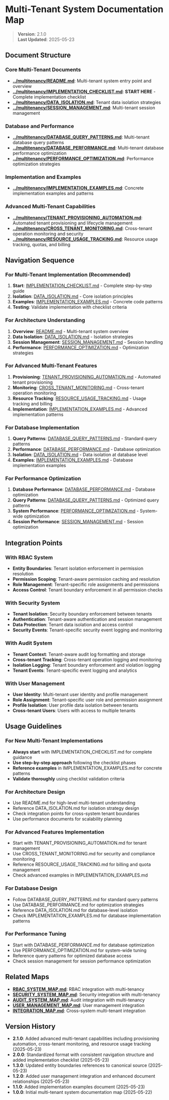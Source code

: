 
# Multi-Tenant System Documentation Map

> **Version**: 2.1.0  
> **Last Updated**: 2025-05-23

## Document Structure

### Core Multi-Tenant Documents
- **[../multitenancy/README.md](../multitenancy/README.md)**: Multi-tenant system entry point and overview
- **[../multitenancy/IMPLEMENTATION_CHECKLIST.md](../multitenancy/IMPLEMENTATION_CHECKLIST.md)**: **START HERE** - Complete implementation checklist
- **[../multitenancy/DATA_ISOLATION.md](../multitenancy/DATA_ISOLATION.md)**: Tenant data isolation strategies
- **[../multitenancy/SESSION_MANAGEMENT.md](../multitenancy/SESSION_MANAGEMENT.md)**: Multi-tenant session management

### Database and Performance
- **[../multitenancy/DATABASE_QUERY_PATTERNS.md](../multitenancy/DATABASE_QUERY_PATTERNS.md)**: Multi-tenant database query patterns
- **[../multitenancy/DATABASE_PERFORMANCE.md](../multitenancy/DATABASE_PERFORMANCE.md)**: Multi-tenant database performance optimization
- **[../multitenancy/PERFORMANCE_OPTIMIZATION.md](../multitenancy/PERFORMANCE_OPTIMIZATION.md)**: Performance optimization strategies

### Implementation and Examples
- **[../multitenancy/IMPLEMENTATION_EXAMPLES.md](../multitenancy/IMPLEMENTATION_EXAMPLES.md)**: Concrete implementation examples and patterns

### Advanced Multi-Tenant Capabilities
- **[../multitenancy/TENANT_PROVISIONING_AUTOMATION.md](../multitenancy/TENANT_PROVISIONING_AUTOMATION.md)**: Automated tenant provisioning and lifecycle management
- **[../multitenancy/CROSS_TENANT_MONITORING.md](../multitenancy/CROSS_TENANT_MONITORING.md)**: Cross-tenant operation monitoring and security
- **[../multitenancy/RESOURCE_USAGE_TRACKING.md](../multitenancy/RESOURCE_USAGE_TRACKING.md)**: Resource usage tracking, quotas, and billing

## Navigation Sequence

### For Multi-Tenant Implementation (Recommended)
1. **Start**: [IMPLEMENTATION_CHECKLIST.md](../multitenancy/IMPLEMENTATION_CHECKLIST.md) - Complete step-by-step guide
2. **Isolation**: [DATA_ISOLATION.md](../multitenancy/DATA_ISOLATION.md) - Core isolation principles
3. **Examples**: [IMPLEMENTATION_EXAMPLES.md](../multitenancy/IMPLEMENTATION_EXAMPLES.md) - Concrete code patterns
4. **Testing**: Validate implementation with checklist criteria

### For Architecture Understanding
1. **Overview**: [README.md](../multitenancy/README.md) - Multi-tenant system overview
2. **Data Isolation**: [DATA_ISOLATION.md](../multitenancy/DATA_ISOLATION.md) - Isolation strategies
3. **Session Management**: [SESSION_MANAGEMENT.md](../multitenancy/SESSION_MANAGEMENT.md) - Session handling
4. **Performance**: [PERFORMANCE_OPTIMIZATION.md](../multitenancy/PERFORMANCE_OPTIMIZATION.md) - Optimization strategies

### For Advanced Multi-Tenant Features
1. **Provisioning**: [TENANT_PROVISIONING_AUTOMATION.md](../multitenancy/TENANT_PROVISIONING_AUTOMATION.md) - Automated tenant provisioning
2. **Monitoring**: [CROSS_TENANT_MONITORING.md](../multitenancy/CROSS_TENANT_MONITORING.md) - Cross-tenant operation monitoring
3. **Resource Tracking**: [RESOURCE_USAGE_TRACKING.md](../multitenancy/RESOURCE_USAGE_TRACKING.md) - Usage tracking and billing
4. **Implementation**: [IMPLEMENTATION_EXAMPLES.md](../multitenancy/IMPLEMENTATION_EXAMPLES.md) - Advanced implementation patterns

### For Database Implementation
1. **Query Patterns**: [DATABASE_QUERY_PATTERNS.md](../multitenancy/DATABASE_QUERY_PATTERNS.md) - Standard query patterns
2. **Performance**: [DATABASE_PERFORMANCE.md](../multitenancy/DATABASE_PERFORMANCE.md) - Database optimization
3. **Isolation**: [DATA_ISOLATION.md](../multitenancy/DATA_ISOLATION.md) - Data isolation at database level
4. **Examples**: [IMPLEMENTATION_EXAMPLES.md](../multitenancy/IMPLEMENTATION_EXAMPLES.md) - Database implementation examples

### For Performance Optimization
1. **Database Performance**: [DATABASE_PERFORMANCE.md](../multitenancy/DATABASE_PERFORMANCE.md) - Database optimization
2. **Query Patterns**: [DATABASE_QUERY_PATTERNS.md](../multitenancy/DATABASE_QUERY_PATTERNS.md) - Optimized query patterns
3. **System Performance**: [PERFORMANCE_OPTIMIZATION.md](../multitenancy/PERFORMANCE_OPTIMIZATION.md) - System-wide optimization
4. **Session Performance**: [SESSION_MANAGEMENT.md](../multitenancy/SESSION_MANAGEMENT.md) - Session optimization

## Integration Points

### With RBAC System
- **Entity Boundaries**: Tenant isolation enforcement in permission resolution
- **Permission Scoping**: Tenant-aware permission caching and resolution
- **Role Management**: Tenant-specific role assignments and permissions
- **Access Control**: Tenant boundary enforcement in all permission checks

### With Security System
- **Tenant Isolation**: Security boundary enforcement between tenants
- **Authentication**: Tenant-aware authentication and session management
- **Data Protection**: Tenant data isolation and access control
- **Security Events**: Tenant-specific security event logging and monitoring

### With Audit System
- **Tenant Context**: Tenant-aware audit log formatting and storage
- **Cross-tenant Tracking**: Cross-tenant operation logging and monitoring
- **Isolation Logging**: Tenant boundary enforcement and violation logging
- **Tenant Events**: Tenant-specific event logging and analytics

### With User Management
- **User Identity**: Multi-tenant user identity and profile management
- **Role Assignment**: Tenant-specific user role and permission assignment
- **Profile Isolation**: User profile data isolation between tenants
- **Cross-tenant Users**: Users with access to multiple tenants

## Usage Guidelines

### For New Multi-Tenant Implementations
- **Always start** with IMPLEMENTATION_CHECKLIST.md for complete guidance
- **Use step-by-step approach** following the checklist phases
- **Reference examples** in IMPLEMENTATION_EXAMPLES.md for concrete patterns
- **Validate thoroughly** using checklist validation criteria

### For Architecture Design
- Use README.md for high-level multi-tenant understanding
- Reference DATA_ISOLATION.md for isolation strategy design
- Check integration points for cross-system tenant boundaries
- Use performance documents for scalability planning

### For Advanced Features Implementation
- Start with TENANT_PROVISIONING_AUTOMATION.md for tenant management
- Use CROSS_TENANT_MONITORING.md for security and compliance monitoring
- Reference RESOURCE_USAGE_TRACKING.md for billing and quota management
- Check advanced examples in IMPLEMENTATION_EXAMPLES.md

### For Database Design
- Follow DATABASE_QUERY_PATTERNS.md for standard query patterns
- Use DATABASE_PERFORMANCE.md for optimization strategies
- Reference DATA_ISOLATION.md for database-level isolation
- Check IMPLEMENTATION_EXAMPLES.md for database implementation patterns

### For Performance Tuning
- Start with DATABASE_PERFORMANCE.md for database optimization
- Use PERFORMANCE_OPTIMIZATION.md for system-wide tuning
- Reference query patterns for optimized database access
- Check session management for session performance optimization

## Related Maps

- **[RBAC_SYSTEM_MAP.md](RBAC_SYSTEM_MAP.md)**: RBAC integration with multi-tenancy
- **[SECURITY_SYSTEM_MAP.md](SECURITY_SYSTEM_MAP.md)**: Security integration with multi-tenancy
- **[AUDIT_SYSTEM_MAP.md](AUDIT_SYSTEM_MAP.md)**: Audit integration with multi-tenancy
- **[USER_MANAGEMENT_MAP.md](USER_MANAGEMENT_MAP.md)**: User management integration
- **[INTEGRATION_MAP.md](INTEGRATION_MAP.md)**: Cross-system multi-tenant integration

## Version History

- **2.1.0**: Added advanced multi-tenant capabilities including provisioning automation, cross-tenant monitoring, and resource usage tracking (2025-05-23)
- **2.0.0**: Standardized format with consistent navigation structure and added implementation checklist (2025-05-23)
- **1.3.0**: Updated entity boundaries references to canonical source (2025-05-23)
- **1.2.0**: Added user management integration and enhanced document relationships (2025-05-23)
- **1.1.0**: Added implementation examples document (2025-05-23)
- **1.0.0**: Initial multi-tenant system documentation map (2025-05-22)
